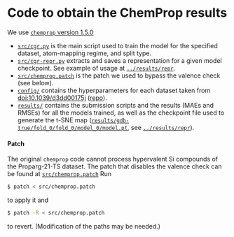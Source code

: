 # Code to obtain the ChemProp results

We use [`chemprop` version 1.5.0](https://github.com/chemprop/chemprop/tree/v1.5.0)

* [`src/cgr.py`](src/cgr.py) is the main script used to train the model for the specified dataset, atom-mapping regime, and split type.
* [`src/cgr-repr.py`](src/cgr-repr.py) extracts and saves a representation for a given model checkpoint. See example of usage at [`../results/repr`](../results/repr).
* [`src/chemprop.patch`](src/chemprop.patch) is the patch we used to bypass the valence check (see below).
* [`config/`](config) contains the hyperparameters for each dataset taken from [doi:10.1039/d3dd00175j](https://doi.org/10.1039/d3dd00175j) ([repo](https://github.com/lcmd-epfl/benchmark-barrier-learning/)).
* [`results/`](results) contains the submission scripts and the results (MAEs and RMSEs) for all the models trained, as well as
the checkpoint file used to generate the t-SNE map ([`results/gdb-true/fold_0/fold_0/model_0/model.pt`](results/gdb-true/fold_0/fold_0/model_0/model.pt),
see [`../results/repr`](../results/repr)).

#### Patch
The original `chemprop` code cannot process hypervalent Si compounds of the Proparg-21-TS dataset.
The patch that disables the valence check can be found at [`src/chemprop.patch`](src/chemprop.patch)
Run
```bash
$ patch < src/chemprop.patch
```
to apply it and
```bash
$ patch -R < src/chemprop.patch
```
to revert. (Modification of the paths may be needed.)

